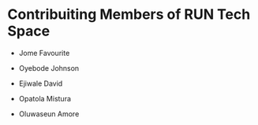 # Contribuiting Members of RUN Tech Space

- Jome Favourite
- Oyebode Johnson
- Ejiwale David
- Opatola Mistura







- Oluwaseun Amore
